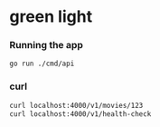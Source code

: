 # green light

### Running the app
```
go run ./cmd/api
```

### curl
```sh
curl localhost:4000/v1/movies/123
curl localhost:4000/v1/health-check
```
